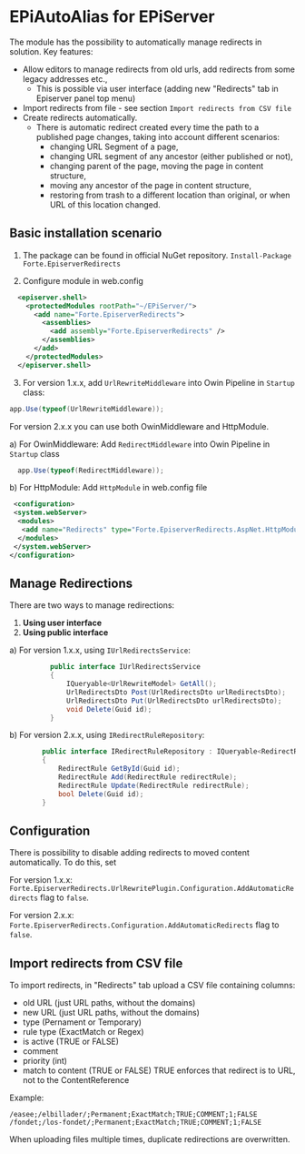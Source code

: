 # EPiAutoAlias for EPiServer

The module has the possibility to automatically manage redirects in solution. Key features:
 - Allow editors to manage redirects from old urls, add redirects from some legacy addresses etc.,
    - This is possible via user interface (adding new "Redirects" tab in Episerver panel top menu)
 - Import redirects from file - see section `Import redirects from CSV file`
 - Create redirects automatically. 
    - There is automatic redirect created every time the path to a published page changes, taking into account different scenarios:
        - changing URL Segment of a page,
        - changing URL segment of any ancestor (either published or not),
        - changing parent of the page, moving the page in content structure,
        - moving any ancestor of the page in content structure,
        - restoring from trash to a different location than original, or when URL of this location changed.



Basic installation scenario
------------
1. The package can be found in official NuGet repository.
```Install-Package Forte.EpiserverRedirects``` 


2. Configure module in web.config

```xml
  <episerver.shell>
    <protectedModules rootPath="~/EPiServer/">
      <add name="Forte.EpiserverRedirects">
        <assemblies>
          <add assembly="Forte.EpiserverRedirects" />
        </assemblies>
      </add>
    </protectedModules>
  </episerver.shell>
```


3. For version 1.x.x, add ```UrlRewriteMiddleware``` into Owin Pipeline in ```Startup``` class:

```c#
app.Use(typeof(UrlRewriteMiddleware));
```


For version 2.x.x you can use both OwinMiddleware and HttpModule.

a) For OwinMiddleware:
  Add ```RedirectMiddleware``` into Owin Pipeline in ```Startup``` class

  ```c#
    app.Use(typeof(RedirectMiddleware));
  ```

b) For HttpModule:
  Add ```HttpModule``` in web.config file

  ```xml
   <configuration> 
   <system.webServer> 
    <modules> 
     <add name="Redirects" type="Forte.EpiserverRedirects.AspNet.HttpModule, Forte.EpiserverRedirects" />
    </modules> 
   </system.webServer> 
  </configuration>
  ```

Manage Redirections
------------
There are two ways to manage redirections:
1. **Using user interface**
2. **Using public interface**

a) For version 1.x.x, using ```IUrlRedirectsService```:

```       c#
          public interface IUrlRedirectsService
          {
              IQueryable<UrlRewriteModel> GetAll();
              UrlRedirectsDto Post(UrlRedirectsDto urlRedirectsDto);
              UrlRedirectsDto Put(UrlRedirectsDto urlRedirectsDto);
              void Delete(Guid id);
          }
```
b) For version 2.x.x, using ```IRedirectRuleRepository```:
    
```     c#
        public interface IRedirectRuleRepository : IQueryable<RedirectRule>
        {
            RedirectRule GetById(Guid id);
            RedirectRule Add(RedirectRule redirectRule);
            RedirectRule Update(RedirectRule redirectRule);
            bool Delete(Guid id);
        }
```
    
Configuration
-------------

There is possibility to disable adding redirects to moved content automatically. To do this, set

For version 1.x.x:
 `Forte.EpiserverRedirects.UrlRewritePlugin.Configuration.AddAutomaticRedirects` flag to `false`.

For version 2.x.x:
 `Forte.EpiserverRedirects.Configuration.AddAutomaticRedirects` flag to `false`.


Import redirects from CSV file
-------------

To import redirects, in "Redirects" tab upload a CSV file containing columns:
- old URL (just URL paths, without the domains)
- new URL (just URL paths, without the domains)
- type (Pernament or Temporary)
- rule type (ExactMatch or Regex)
- is active (TRUE or FALSE)
- comment
- priority (int)
- match to content (TRUE or FALSE) TRUE enforces that redirect is to URL, not to the ContentReference

Example:  
```
/easee;/elbillader/;Permanent;ExactMatch;TRUE;COMMENT;1;FALSE  
/fondet;/los-fondet/;Permanent;ExactMatch;TRUE;COMMENT;1;FALSE
```

 When uploading files multiple times, duplicate redirections are overwritten. 


